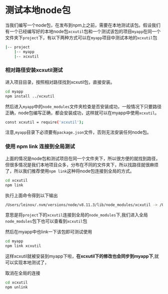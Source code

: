 # 测试本地node包

当我们编写一个node包，在发布到npm上之前，需要在本地测试该包。假设我们有一个已经编写好的本地node包`xcxutil`包和一个测试该包的项目`myapp`在同一个文件夹下`project`下，有以下两种方式可以在`myapp`项目中测试本地的`xcxutil`包

```bash
|-- project
    |-- myapp
    |-- xcxutil
```



### 相对路径安装xcxutil测试

进入项目目录，按照相对路径找到xcxutil包，直接安装。

```bash
cd myapp
npm install ../xcxutil
```

然后进入`myapp`中的`node_modules`文件夹检查是否安装成功，一般情况下只要路径正确，node包编写正确，都会安装成功，这样就可以在myapp中使用`xcxutil`。

```bash
const xcxutil = require('xcxutil');
```

注意,`myapp`目录下必须要有`package.json`文件，否则无法安装任何node包。



### 使用 npm link 连接到全局测试

上面的情况是node包和测试项目在同一个文件夹下，所以很方便的就找到路径，但很多情况是我们本地项目众多，分布在不同的文件夹下，所以找路径就很麻烦了，所以我们推荐使用`npm link`这种将node包连接到全局的方式。

```bash
cd xcxutil
npm link
```

执行上面命令得到以下输出

```bash
/Users/leinov/.nvm/versions/node/v8.11.3/lib/node_modules/xcxutil -> /Users/leinov/project/xcxutil
```

意思是将`project`下的`xcxutil`连接到全局的`node_modules`下,我们进入全局`node_modules`包下也可以查看到`xcxutil`包

然后在myapp中也link一下该包即可测试使用

```bash
cd myapp
npm link xcxutil
```

这样xcxutil就被安装到myapp下啦，**在xcxutil下的修改也会同步到myapp下**,就可以实现本地测试了，

取消在全局的连接

```bash
cd xcxutil
npm unlink
```

